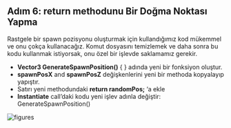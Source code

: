 ## Adım 6: return methodunu Bir Doğma Noktası Yapma
Rastgele bir spawn pozisyonu oluşturmak için kullandığımız kod mükemmel ve onu çokça kullanacağız. Komut dosyasını temizlemek ve daha sonra bu kodu kullanmak istiyorsak, onu özel bir işlevde saklamamız gerekir.
 
- **Vector3 GenerateSpawnPosition()** { } adında yeni bir fonksiyon oluştur.
- **spawnPosX** and **spawnPosZ** değişkenlerini yeni bir methoda kopyalayıp yapıştır.
- Satırı yeni methodundaki **return randomPos;** ‘a ekle
- **Instantiate** call’daki kodu yeni işlev adınla değiştir: GenerateSpawnPosition()

![figures]()
